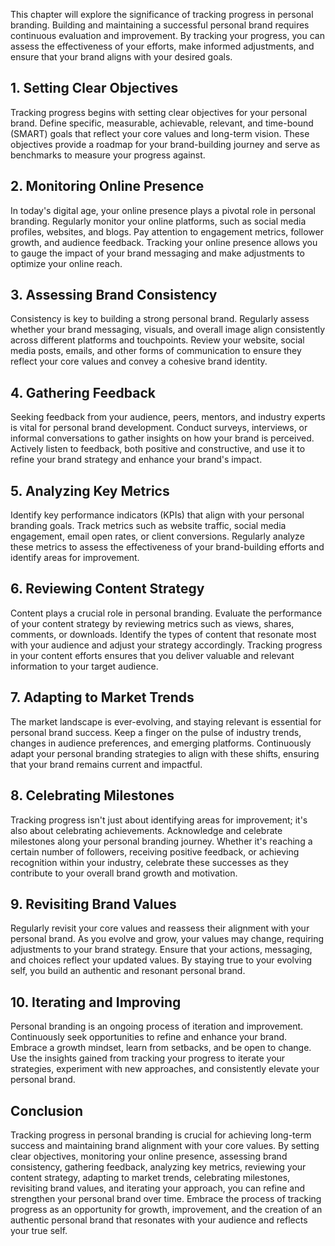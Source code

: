 
This chapter will explore the significance of tracking progress in personal branding. Building and maintaining a successful personal brand requires continuous evaluation and improvement. By tracking your progress, you can assess the effectiveness of your efforts, make informed adjustments, and ensure that your brand aligns with your desired goals.

## 1\. Setting Clear Objectives

Tracking progress begins with setting clear objectives for your personal brand. Define specific, measurable, achievable, relevant, and time-bound (SMART) goals that reflect your core values and long-term vision. These objectives provide a roadmap for your brand-building journey and serve as benchmarks to measure your progress against.

## 2\. Monitoring Online Presence

In today's digital age, your online presence plays a pivotal role in personal branding. Regularly monitor your online platforms, such as social media profiles, websites, and blogs. Pay attention to engagement metrics, follower growth, and audience feedback. Tracking your online presence allows you to gauge the impact of your brand messaging and make adjustments to optimize your online reach.

## 3\. Assessing Brand Consistency

Consistency is key to building a strong personal brand. Regularly assess whether your brand messaging, visuals, and overall image align consistently across different platforms and touchpoints. Review your website, social media posts, emails, and other forms of communication to ensure they reflect your core values and convey a cohesive brand identity.

## 4\. Gathering Feedback

Seeking feedback from your audience, peers, mentors, and industry experts is vital for personal brand development. Conduct surveys, interviews, or informal conversations to gather insights on how your brand is perceived. Actively listen to feedback, both positive and constructive, and use it to refine your brand strategy and enhance your brand's impact.

## 5\. Analyzing Key Metrics

Identify key performance indicators (KPIs) that align with your personal branding goals. Track metrics such as website traffic, social media engagement, email open rates, or client conversions. Regularly analyze these metrics to assess the effectiveness of your brand-building efforts and identify areas for improvement.

## 6\. Reviewing Content Strategy

Content plays a crucial role in personal branding. Evaluate the performance of your content strategy by reviewing metrics such as views, shares, comments, or downloads. Identify the types of content that resonate most with your audience and adjust your strategy accordingly. Tracking progress in your content efforts ensures that you deliver valuable and relevant information to your target audience.

## 7\. Adapting to Market Trends

The market landscape is ever-evolving, and staying relevant is essential for personal brand success. Keep a finger on the pulse of industry trends, changes in audience preferences, and emerging platforms. Continuously adapt your personal branding strategies to align with these shifts, ensuring that your brand remains current and impactful.

## 8\. Celebrating Milestones

Tracking progress isn't just about identifying areas for improvement; it's also about celebrating achievements. Acknowledge and celebrate milestones along your personal branding journey. Whether it's reaching a certain number of followers, receiving positive feedback, or achieving recognition within your industry, celebrate these successes as they contribute to your overall brand growth and motivation.

## 9\. Revisiting Brand Values

Regularly revisit your core values and reassess their alignment with your personal brand. As you evolve and grow, your values may change, requiring adjustments to your brand strategy. Ensure that your actions, messaging, and choices reflect your updated values. By staying true to your evolving self, you build an authentic and resonant personal brand.

## 10\. Iterating and Improving

Personal branding is an ongoing process of iteration and improvement. Continuously seek opportunities to refine and enhance your brand. Embrace a growth mindset, learn from setbacks, and be open to change. Use the insights gained from tracking your progress to iterate your strategies, experiment with new approaches, and consistently elevate your personal brand.

## Conclusion

Tracking progress in personal branding is crucial for achieving long-term success and maintaining brand alignment with your core values. By setting clear objectives, monitoring your online presence, assessing brand consistency, gathering feedback, analyzing key metrics, reviewing your content strategy, adapting to market trends, celebrating milestones, revisiting brand values, and iterating your approach, you can refine and strengthen your personal brand over time. Embrace the process of tracking progress as an opportunity for growth, improvement, and the creation of an authentic personal brand that resonates with your audience and reflects your true self.
